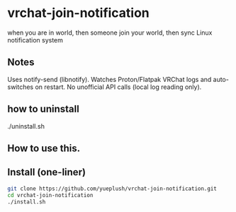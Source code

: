 # vrchat-join-notification
when you are in world, then someone join your world, then sync Linux notification system

## Notes
Uses notify-send (libnotify).
Watches Proton/Flatpak VRChat logs and auto-switches on restart.
No unofficial API calls (local log reading only).

## how to uninstall
./uninstall.sh

## How to use this.

## Install (one-liner)
```bash
git clone https://github.com/yueplush/vrchat-join-notification.git
cd vrchat-join-notification
./install.sh
